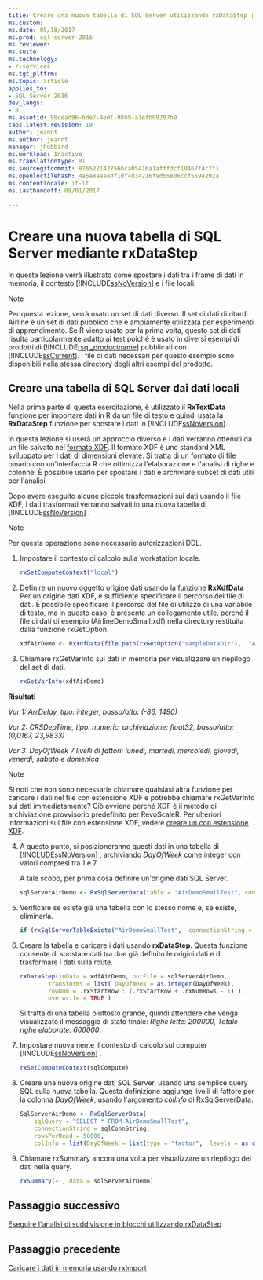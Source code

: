 ```yaml
---
title: Creare una nuova tabella di SQL Server utilizzando rxDataStep | Documenti Microsoft
ms.custom: 
ms.date: 05/18/2017
ms.prod: sql-server-2016
ms.reviewer: 
ms.suite: 
ms.technology:
- r-services
ms.tgt_pltfrm: 
ms.topic: article
applies_to:
- SQL Server 2016
dev_langs:
- R
ms.assetid: 98cead96-6de7-4edf-98b9-a1efb09297b9
caps.latest.revision: 19
author: jeannt
ms.author: jeannt
manager: jhubbard
ms.workload: Inactive
ms.translationtype: MT
ms.sourcegitcommit: 876522142756bca05416a1afff3cf10467f4c7f1
ms.openlocfilehash: 4a5a8aaa8df1df4d34216f9d55806ccf5594292a
ms.contentlocale: it-it
ms.lasthandoff: 09/01/2017

---
```

# <a name="create-new-sql-server-table-using-rxdatastep"></a>Creare una nuova tabella di SQL Server mediante rxDataStep

In questa lezione verrà illustrato come spostare i dati tra i frame di dati in memoria, il contesto [!INCLUDE[ssNoVersion](../../includes/ssnoversion-md.md)] e i file locali.

> [!NOTE]
> Per questa lezione, verrà usato un set di dati diverso. Il set di dati di ritardi Airline è un set di dati pubblico che è ampiamente utilizzata per esperimenti di apprendimento. Se R viene usato per la prima volta, questo set di dati risulta particolarmente adatto ai test poiché è usato in diversi esempi di prodotti di [!INCLUDE[rsql_productname](../../includes/rsql-productname-md.md)] pubblicati con [!INCLUDE[ssCurrent](../../includes/sscurrent-md.md)]. I file di dati necessari per questo esempio sono disponibili nella stessa directory degli altri esempi del prodotto.

## <a name="create-sql-server-table-from-local-data"></a>Creare una tabella di SQL Server dai dati locali

Nella prima parte di questa esercitazione, è utilizzato il **RxTextData** funzione per importare dati in R da un file di testo e quindi usata la **RxDataStep** funzione per spostare i dati in [!INCLUDE[ssNoVersion](../../includes/ssnoversion-md.md)].

In questa lezione si userà un approccio diverso e i dati verranno ottenuti da un file salvato nel [formato XDF](https://en.wikipedia.org/wiki/Extensible_Data_Format). Il formato XDF è uno standard XML sviluppato per i dati di dimensioni elevate. Si tratta di un formato di file binario con un'interfaccia R che ottimizza l'elaborazione e l'analisi di righe e colonne.  È possibile usarlo per spostare i dati e archiviare subset di dati utili per l'analisi.

Dopo avere eseguito alcune piccole trasformazioni sui dati usando il file XDF, i dati trasformati verranno salvati in una nuova tabella di [!INCLUDE[ssNoVersion](../../includes/ssnoversion-md.md)] .

> [!NOTE]
> Per questa operazione sono necessarie autorizzazioni DDL.

1. Impostare il contesto di calcolo sulla workstation locale.
  
    ```R
    rxSetComputeContext("local")
    ```
  
2. Definire un nuovo oggetto origine dati usando la funzione **RxXdfData** . Per un'origine dati XDF, è sufficiente specificare il percorso del file di dati.  È possibile specificare il percorso del file di utilizzo di una variabile di testo, ma in questo caso, è presente un collegamento utile, perché il file di dati di esempio (AirlineDemoSmall.xdf) nella directory restituita dalla funzione rxGetOption.
  
    ```R
    xdfAirDemo <- RxXdfData(file.path(rxGetOption("sampleDataDir"),  "AirlineDemoSmall.xdf"))
    ```

3. Chiamare rxGetVarInfo sui dati in memoria per visualizzare un riepilogo del set di dati.
  
    ```R
    rxGetVarInfo(xdfAirDemo)
    ```

**Risultati**

*Var 1: ArrDelay, tipo: integer, basso/alto: (-86, 1490)*

*Var 2: CRSDepTime, tipo: numeric, archiviazione: float32, basso/alto: (0,0167, 23,9833)*

*Var 3: DayOfWeek 7 livelli di fattori: lunedì, martedì, mercoledì, giovedì, venerdì, sabato e domenica*

> [!NOTE]
> 
> Si noti che non sono necessarie chiamare qualsiasi altra funzione per caricare i dati nel file con estensione XDF e potrebbe chiamare rxGetVarInfo sui dati immediatamente? Ciò avviene perché XDF è il metodo di archiviazione provvisorio predefinito per RevoScaleR. Per ulteriori informazioni sui file con estensione XDF, vedere [creare un con estensione XDF](https://msdn.microsoft.com/microsoft-r/scaler-data-xdf).
  
4. A questo punto, si posizioneranno questi dati in una tabella di [!INCLUDE[ssNoVersion](../../includes/ssnoversion-md.md)] , archiviando _DayOfWeek_ come integer con valori compresi tra 1 e 7.
  
    A tale scopo, per prima cosa definire un'origine dati SQL Server.
  
    ```R
    sqlServerAirDemo <- RxSqlServerData(table = "AirDemoSmallTest", connectionString = sqlConnString)
    ```
  
5. Verificare se esiste già una tabella con lo stesso nome e, se esiste, eliminarla.
  
    ```R
    if (rxSqlServerTableExists("AirDemoSmallTest",  connectionString = sqlConnString))  rxSqlServerDropTable("AirDemoSmallTest",  connectionString = sqlConnString)
    ```
  
6. Creare la tabella e caricare i dati usando **rxDataStep**. Questa funzione consente di spostare dati tra due già definito le origini dati e di trasformare i dati sulla route.
  
    ```R
    rxDataStep(inData = xdfAirDemo, outFile = sqlServerAirDemo,
            transforms = list( DayOfWeek = as.integer(DayOfWeek),
            rowNum = .rxStartRow : (.rxStartRow + .rxNumRows - 1) ),
            overwrite = TRUE )
    ```
  
    Si tratta di una tabella piuttosto grande, quindi attendere che venga visualizzato il messaggio di stato finale: *Righe lette: 200000, Totale righe elaborate: 600000*.
     
7. Impostare nuovamente il contesto di calcolo sul computer [!INCLUDE[ssNoVersion](../../includes/ssnoversion-md.md)] .

    ```R
    rxSetComputeContext(sqlCompute)
    ```
  
8. Creare una nuova origine dati SQL Server, usando una semplice query SQL sulla nuova tabella. Questa definizione aggiunge livelli di fattore per la colonna *DayOfWeek*, usando l'argomento *colInfo* di RxSqlServerData.
  
    ```R
    SqlServerAirDemo <- RxSqlServerData(
        sqlQuery = "SELECT * FROM AirDemoSmallTest",
        connectionString = sqlConnString,
        rowsPerRead = 50000,
        colInfo = list(DayOfWeek = list(type = "factor",  levels = as.character(1:7))))
    ```
  
9. Chiamare rxSummary ancora una volta per visualizzare un riepilogo dei dati nella query.
  
    ```R
    rxSummary(~., data = sqlServerAirDemo)
    ```

## <a name="next-step"></a>Passaggio successivo

[Eseguire l'analisi di suddivisione in blocchi utilizzando rxDataStep](../../advanced-analytics/tutorials/deepdive-perform-chunking-analysis-using-rxdatastep.md)

## <a name="previous-step"></a>Passaggio precedente

[Caricare i dati in memoria usando rxImport](../../advanced-analytics/tutorials/deepdive-load-data-into-memory-using-rximport.md)



